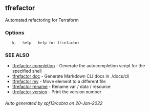 ## tfrefactor

Automated refactoring for Terraform

### Options

```
  -h, --help   help for tfrefactor
```

### SEE ALSO

* [tfrefactor completion](tfrefactor_completion.md)	 - Generate the autocompletion script for the specified shell
* [tfrefactor doc](tfrefactor_doc.md)	 - Generate Markdown CLI docs in ./docs/cli
* [tfrefactor mv](tfrefactor_mv.md)	 - Move element to a different file
* [tfrefactor rename](tfrefactor_rename.md)	 - Rename var / data / resource
* [tfrefactor version](tfrefactor_version.md)	 - Print the version number

###### Auto generated by spf13/cobra on 20-Jan-2022
